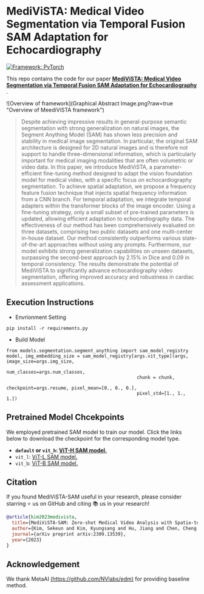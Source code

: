 # MediViSTA: Medical Video Segmentation via Temporal Fusion SAM Adaptation for Echocardiography


[![Framework: PyTorch](https://img.shields.io/badge/Framework-PyTorch-orange.svg)](https://pytorch.org/) 

This repo contains the code for our paper  <a href="https://arxiv.org/abs/2309.13539"> **MediViSTA: Medical Video Segmentation via Temporal Fusion SAM Adaptation for Echocardiography**  </a>.

![Overview of framework](Graphical Abstract Image.png?raw=true "Overview of MeediViSTA framework")

> Despite achieving impressive results in general-purpose semantic segmentation with strong generalization on natural images, the Segment Anything Model (SAM) has shown less precision and stability in medical image segmentation. In particular, the original SAM architecture is designed for 2D natural images and is therefore not support to handle three-dimensional information, which is particularly important for medical imaging modalities that are often volumetric or video data. In this paper, we introduce MediViSTA, a parameter-efficient fine-tuning method designed to adapt the vision foundation model for medical video, with a specific focus on echocardiography segmentation. To achieve spatial adaptation, we propose a frequency feature fusion technique that injects spatial frequency information from a CNN branch. For temporal adaptation, we integrate temporal adapters within the transformer blocks of the image encoder. Using a fine-tuning strategy, only a small subset of pre-trained parameters is updated, allowing efficient adaptation to echocardiography data. The effectiveness of our method has been comprehensively evaluated on three datasets, comprising two public datasets and one multi-center in-house dataset. Our method consistently outperforms various state-of-the-art approaches without using any prompts. Furthermore, our model exhibits strong generalization capabilities on unseen datasets, surpassing the second-best approach by 2.15\% in Dice and 0.09 in temporal consistency. The results demonstrate the potential of MediViSTA to significantly advance echocardiography video segmentation, offering improved accuracy and robustness in cardiac assessment applications.


## Execution Instructions
- Envrionment Setting

```
pip install -r requirements.py
```
  
- Build Model
```
from models.segmentation.segment_anything import sam_model_registry
model, img_embedding_size = sam_model_registry[args.vit_type](args, image_size=args.img_size,
                                                num_classes=args.num_classes,
                                                chunk = chunk,
                                                checkpoint=args.resume, pixel_mean=[0., 0., 0.],
                                                pixel_std=[1., 1., 1.])
```

## Pretrained Model Chcekpoints
We employed pretrained SAM model to train our model. 
Click the links below to download the checkpoint for the corresponding model type.

- **`default` or `vit_h`: [ViT-H SAM model.](https://dl.fbaipublicfiles.com/segment_anything/sam_vit_h_4b8939.pth)**
- `vit_l`: [ViT-L SAM model.](https://dl.fbaipublicfiles.com/segment_anything/sam_vit_l_0b3195.pth)
- `vit_b`: [ViT-B SAM model.](https://dl.fbaipublicfiles.com/segment_anything/sam_vit_b_01ec64.pth)

## Citation

If you found MediViSTA-SAM useful in your research, please consider starring ⭐ us on GitHub and citing 📚 us in your research!

```bibtex
@article{kim2023medivista,
  title={MediViSTA-SAM: Zero-shot Medical Video Analysis with Spatio-temporal SAM Adaptation},
  author={Kim, Sekeun and Kim, Kyungsang and Hu, Jiang and Chen, Cheng and Lyu, Zhiliang and Hui, Ren and Kim, Sunghwan and Liu, Zhengliang and Zhong, Aoxiao and Li, Xiang and others},
  journal={arXiv preprint arXiv:2309.13539},
  year={2023}
}
```

## Acknowledgement
We thank MetaAI [(https://github.com/NVlabs/edm)](https://github.com/facebookresearch/segment-anything) for providing baseline method.